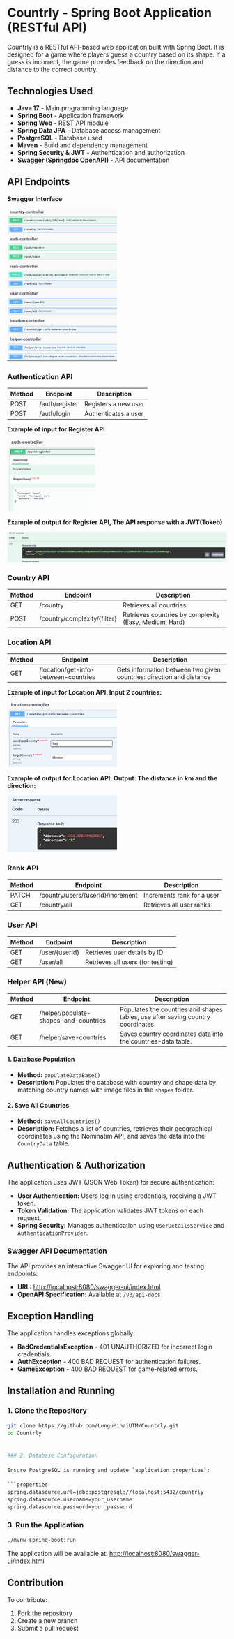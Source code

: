 # Countrly - Spring Boot Application (RESTful API)

Countrly is a RESTful API-based web application built with Spring Boot. It is designed for a game where players guess a country based on its shape. If a guess is incorrect, the game provides feedback on the direction and distance to the correct country.

## Technologies Used

- **Java 17** - Main programming language
- **Spring Boot** - Application framework
- **Spring Web** - REST API module
- **Spring Data JPA** - Database access management
- **PostgreSQL** - Database used
- **Maven** - Build and dependency management
- **Spring Security & JWT** - Authentication and authorization
- **Swagger (Springdoc OpenAPI)** - API documentation

## API Endpoints

**Swagger Interface**

<img src="images/Swagger.png" width="50%" />

### Authentication API

| Method | Endpoint       | Description          |
| ------ | -------------- | -------------------- |
| POST   | /auth/register | Registers a new user |
| POST   | /auth/login    | Authenticates a user |

**Example of input for Register API**

<img src="images/auth_input.png" width="40%" />

**Example of output for Register API, The API response with a JWT(Tokeb)**

<img src="images/auth_output.png" width="100%" />

### Country API

| Method | Endpoint                     | Description                                            |
| ------ | ---------------------------- | ------------------------------------------------------ |
| GET    | /country                     | Retrieves all countries                                |
| POST   | /country/complexity/{filter} | Retrieves countries by complexity (Easy, Medium, Hard) |

### Location API

| Method | Endpoint                             | Description                                                          |
| ------ | ------------------------------------ | -------------------------------------------------------------------- |
| GET    | /location/get-info-between-countries | Gets information between two given countries: direction and distance |

**Example of input for Location API. Input 2 countries:**

<img src="images/location_input.png" width="50%" />

**Example of output for Location API. Output: The distance in km and the direction:**

<img src="images/location_output.png" width="50%" />

### Rank API

| Method | Endpoint                          | Description                |
| ------ | --------------------------------- | -------------------------- |
| PATCH  | /country/users/{userId}/increment | Increments rank for a user |
| GET    | /country/all                      | Retrieves all user ranks   |

### User API

| Method | Endpoint       | Description                       |
| ------ | -------------- | --------------------------------- |
| GET    | /user/{userId} | Retrieves user details by ID      |
| GET    | /user/all      | Retrieves all users (for testing) |

### Helper API (New)

| Method | Endpoint                            | Description                                                         |
| ------ | ----------------------------------- | ------------------------------------------------------------------- |
| GET    | /helper/populate-shapes-and-countries | Populates the countries and shapes tables, use after saving country coordinates. |
| GET    | /helper/save-countries             | Saves country coordinates data into the countries-data table.       |

#### 1. Database Population

- **Method:** `populateDataBase()`
- **Description:** Populates the database with country and shape data by matching country names with image files in the `shapes` folder.

#### 2. Save All Countries

- **Method:** `saveAllCountries()`
- **Description:** Fetches a list of countries, retrieves their geographical coordinates using the Nominatim API, and saves the data into the `CountryData` table.

## Authentication & Authorization

The application uses JWT (JSON Web Token) for secure authentication:

- **User Authentication:** Users log in using credentials, receiving a JWT token.
- **Token Validation:** The application validates JWT tokens on each request.
- **Spring Security:** Manages authentication using `UserDetailsService` and `AuthenticationProvider`.

### Swagger API Documentation

The API provides an interactive Swagger UI for exploring and testing endpoints:

- **URL:** [http://localhost:8080/swagger-ui/index.html](http://localhost:8080/swagger-ui/index.html)
- **OpenAPI Specification:** Available at `/v3/api-docs`

## Exception Handling

The application handles exceptions globally:

- **BadCredentialsException** - 401 UNAUTHORIZED for incorrect login credentials.
- **AuthException** - 400 BAD REQUEST for authentication failures.
- **GameException** - 400 BAD REQUEST for game-related errors.

## Installation and Running

### 1. Clone the Repository

```bash
git clone https://github.com/LunguMihaiUTM/Countrly.git
cd Countrly


### 2. Database Configuration

Ensure PostgreSQL is running and update `application.properties`:

```properties
spring.datasource.url=jdbc:postgresql://localhost:5432/countrly
spring.datasource.username=your_username
spring.datasource.password=your_password
```

### 3. Run the Application

```bash
./mvnw spring-boot:run
```

The application will be available at: [http://localhost:8080/swagger-ui/index.html](http://localhost:8080/swagger-ui/index.html)


## Contribution

To contribute:

1. Fork the repository
2. Create a new branch
3. Submit a pull request

